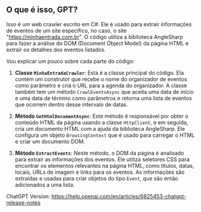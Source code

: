 ﻿## O que é isso, GPT?

Isso é um web crawler escrito em C#. Ele é usado para extrair informações de eventos de um site específico, no caso, o site "https://minhaentrada.com.br". O código utiliza a biblioteca AngleSharp para fazer a análise do DOM (Document Object Model) da página HTML e extrair os detalhes dos eventos listados.

Vou explicar um pouco sobre cada parte do código:

1. **Classe `MinhaEntradaCrawler`**: Esta é a classe principal do código. Ela contém um construtor que recebe o nome do organizador de eventos como parâmetro e cria o URL para a agenda do organizador. A classe também tem um método `CrawlEventsAsync` que aceita uma data de início e uma data de término como parâmetros e retorna uma lista de eventos que ocorrem dentro desse intervalo de datas.

2. **Método `GetHtmlDocumentAsync`**: Este método é responsável por obter o conteúdo HTML da página usando a classe `HttpClient`, e em seguida, cria um documento HTML com a ajuda da biblioteca AngleSharp. Ele configura um objeto `BrowsingContext` que é usado para carregar o HTML e criar um documento DOM.

3. **Método `ExtractEvents`**: Neste método, o DOM da página é analisado para extrair as informações dos eventos. Ele utiliza seletores CSS para encontrar os elementos relevantes na página HTML, como títulos, datas, locais, URLs de imagem e links para os eventos. As informações são extraídas e usadas para criar objetos do tipo `Event`, que são então adicionados a uma lista.

ChatGPT Version:
https://help.openai.com/en/articles/6825453-chatgpt-release-notes



